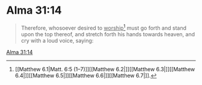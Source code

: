 # Alma 31:14

> Therefore, whosoever desired to <u>worship</u>[^a] must go forth and stand upon the top thereof, and stretch forth his hands towards heaven, and cry with a loud voice, saying:

[Alma 31:14](https://www.churchofjesuschrist.org/study/scriptures/bofm/alma/31?lang=eng&id=p14#p14)


[^a]: [[Matthew 6.1|Matt. 6:5 (1–7)]][[Matthew 6.2|]][[Matthew 6.3|]][[Matthew 6.4|]][[Matthew 6.5|]][[Matthew 6.6|]][[Matthew 6.7|]].  
